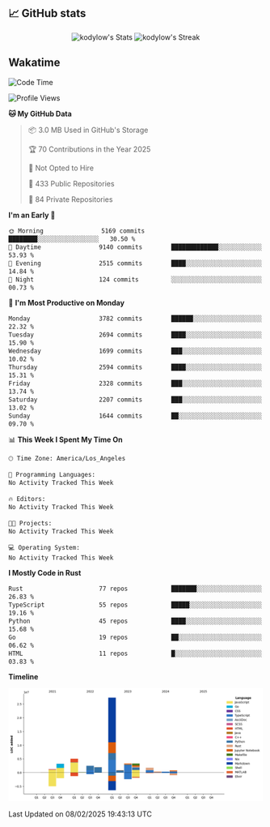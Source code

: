 ## 📈 GitHub stats
<!--START_SECTION:github-->
<div class="badges-githubstats">
  <p align="center">
    <img src="https://github-readme-stats.vercel.app/api?username=kodylow&theme=tokyonight&show_icons=true&hide_border=true&count_private=true" alt="kodylow's Stats" height="165">
    <img src="https://github-readme-streak-stats.herokuapp.com/?user=kodylow&theme=tokyonight&hide_border=true" alt="kodylow's Streak" height="165">
  </p>
</div>
<!--END_SECTION:github-->

## Wakatime 
<!--START_SECTION:waka-->
![Code Time](http://img.shields.io/badge/Code%20Time-1%2C294%20hrs%2031%20mins-blue)

![Profile Views](http://img.shields.io/badge/Profile%20Views-5-blue)

**🐱 My GitHub Data** 

> 📦 3.0 MB Used in GitHub's Storage 
 > 
> 🏆 70 Contributions in the Year 2025
 > 
> 🚫 Not Opted to Hire
 > 
> 📜 433 Public Repositories 
 > 
> 🔑 84 Private Repositories 
 > 
**I'm an Early 🐤** 

```text
🌞 Morning                5169 commits        ████████░░░░░░░░░░░░░░░░░   30.50 % 
🌆 Daytime                9140 commits        █████████████░░░░░░░░░░░░   53.93 % 
🌃 Evening                2515 commits        ████░░░░░░░░░░░░░░░░░░░░░   14.84 % 
🌙 Night                  124 commits         ░░░░░░░░░░░░░░░░░░░░░░░░░   00.73 % 
```
📅 **I'm Most Productive on Monday** 

```text
Monday                   3782 commits        ██████░░░░░░░░░░░░░░░░░░░   22.32 % 
Tuesday                  2694 commits        ████░░░░░░░░░░░░░░░░░░░░░   15.90 % 
Wednesday                1699 commits        ███░░░░░░░░░░░░░░░░░░░░░░   10.02 % 
Thursday                 2594 commits        ████░░░░░░░░░░░░░░░░░░░░░   15.31 % 
Friday                   2328 commits        ███░░░░░░░░░░░░░░░░░░░░░░   13.74 % 
Saturday                 2207 commits        ███░░░░░░░░░░░░░░░░░░░░░░   13.02 % 
Sunday                   1644 commits        ██░░░░░░░░░░░░░░░░░░░░░░░   09.70 % 
```


📊 **This Week I Spent My Time On** 

```text
🕑︎ Time Zone: America/Los_Angeles

💬 Programming Languages: 
No Activity Tracked This Week

🔥 Editors: 
No Activity Tracked This Week

🐱‍💻 Projects: 
No Activity Tracked This Week

💻 Operating System: 
No Activity Tracked This Week
```

**I Mostly Code in Rust** 

```text
Rust                     77 repos            ███████░░░░░░░░░░░░░░░░░░   26.83 % 
TypeScript               55 repos            █████░░░░░░░░░░░░░░░░░░░░   19.16 % 
Python                   45 repos            ████░░░░░░░░░░░░░░░░░░░░░   15.68 % 
Go                       19 repos            ██░░░░░░░░░░░░░░░░░░░░░░░   06.62 % 
HTML                     11 repos            █░░░░░░░░░░░░░░░░░░░░░░░░   03.83 % 
```



**Timeline**

![Lines of Code chart](https://raw.githubusercontent.com/Kodylow/Kodylow/master/assets/bar_graph.png)


 Last Updated on 08/02/2025 19:43:13 UTC
<!--END_SECTION:waka-->
